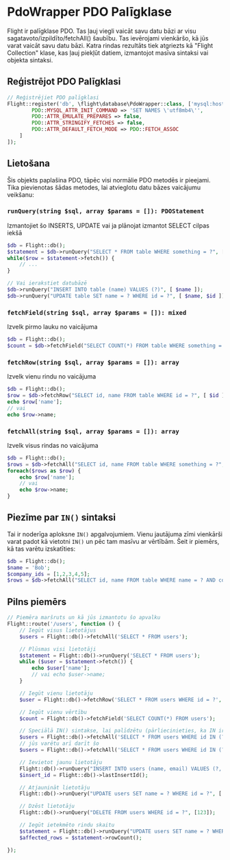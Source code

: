 # PdoWrapper PDO Palīgklase

Flight ir palīgklase PDO. Tas ļauj viegli vaicāt savu datu bāzi ar visu sagatavoto/izpildīto/fetchAll() šaubību. Tas ievērojami vienkāršo, kā jūs varat vaicāt savu datu bāzi. Katra rindas rezultāts tiek atgriezts kā "Flight Collection" klase, kas ļauj piekļūt datiem, izmantojot masīva sintaksi vai objekta sintaksi.

## Reģistrējot PDO Palīgklasi

```php
// Reģistrējiet PDO palīgklasi
Flight::register('db', \flight\database\PdoWrapper::class, ['mysql:host=localhost;dbname=cool_db_name', 'user', 'pass', [
		PDO::MYSQL_ATTR_INIT_COMMAND => 'SET NAMES \'utf8mb4\'',
		PDO::ATTR_EMULATE_PREPARES => false,
		PDO::ATTR_STRINGIFY_FETCHES => false,
		PDO::ATTR_DEFAULT_FETCH_MODE => PDO::FETCH_ASSOC
	]
]);
```

## Lietošana
Šis objekts paplašina PDO, tāpēc visi normālie PDO metodēs ir pieejami. Tika pievienotas šādas metodes, lai atvieglotu datu bāzes vaicājumu veikšanu:

### `runQuery(string $sql, array $params = []): PDOStatement`
Izmantojiet šo INSERTS, UPDATE vai ja plānojat izmantot SELECT cilpas iekšā

```php
$db = Flight::db();
$statement = $db->runQuery("SELECT * FROM table WHERE something = ?", [ $something ]);
while($row = $statement->fetch()) {
	// ...
}

// Vai ierakstiet datubāzē
$db->runQuery("INSERT INTO table (name) VALUES (?)", [ $name ]);
$db->runQuery("UPDATE table SET name = ? WHERE id = ?", [ $name, $id ]);
```

### `fetchField(string $sql, array $params = []): mixed`
Izvelk pirmo lauku no vaicājuma

```php
$db = Flight::db();
$count = $db->fetchField("SELECT COUNT(*) FROM table WHERE something = ?", [ $something ]);
```

### `fetchRow(string $sql, array $params = []): array`
Izvelk vienu rindu no vaicājuma

```php
$db = Flight::db();
$row = $db->fetchRow("SELECT id, name FROM table WHERE id = ?", [ $id ]);
echo $row['name'];
// vai
echo $row->name;
```

### `fetchAll(string $sql, array $params = []): array`
Izvelk visus rindas no vaicājuma

```php
$db = Flight::db();
$rows = $db->fetchAll("SELECT id, name FROM table WHERE something = ?", [ $something ]);
foreach($rows as $row) {
	echo $row['name'];
	// vai
	echo $row->name;
}
```

## Piezīme par `IN()` sintaksi
Tai ir noderīga aploksne `IN()` apgalvojumiem. Vienu jautājuma zīmi vienkārši varat padot kā vietotni `IN()` un pēc tam masīvu ar vērtībām. Šeit ir piemērs, kā tas varētu izskatīties:

```php
$db = Flight::db();
$name = 'Bob';
$company_ids = [1,2,3,4,5];
$rows = $db->fetchAll("SELECT id, name FROM table WHERE name = ? AND company_id IN (?)", [ $name, $company_ids ]);
```

## Pilns piemērs

```php
// Piemēra maršruts un kā jūs izmantotu šo apvalku
Flight::route('/users', function () {
	// Iegūt visus lietotājus
	$users = Flight::db()->fetchAll('SELECT * FROM users');

	// Plūsmas visi lietotāji
	$statement = Flight::db()->runQuery('SELECT * FROM users');
	while ($user = $statement->fetch()) {
		echo $user['name'];
		// vai echo $user->name;
	}

	// Iegūt vienu lietotāju
	$user = Flight::db()->fetchRow('SELECT * FROM users WHERE id = ?', [123]);

	// Iegūt vienu vērtību
	$count = Flight::db()->fetchField('SELECT COUNT(*) FROM users');

	// Speciālā IN() sintakse, lai palīdzētu (pārliecinieties, ka IN ir lieli burti)
	$users = Flight::db()->fetchAll('SELECT * FROM users WHERE id IN (?)', [[1,2,3,4,5]]);
	// jūs varētu arī darīt šo
	$users = Flight::db()->fetchAll('SELECT * FROM users WHERE id IN (?)', [ '1,2,3,4,5']);

	// Ievietot jaunu lietotāju
	Flight::db()->runQuery("INSERT INTO users (name, email) VALUES (?, ?)", ['Bob', 'bob@example.com']);
	$insert_id = Flight::db()->lastInsertId();

	// Atjaunināt lietotāju
	Flight::db()->runQuery("UPDATE users SET name = ? WHERE id = ?", ['Bob', 123]);

	// Dzēst lietotāju
	Flight::db()->runQuery("DELETE FROM users WHERE id = ?", [123]);

	// Iegūt ietekmēto rindu skaitu
	$statement = Flight::db()->runQuery("UPDATE users SET name = ? WHERE name = ?", ['Bob', 'Sally']);
	$affected_rows = $statement->rowCount();

});
```